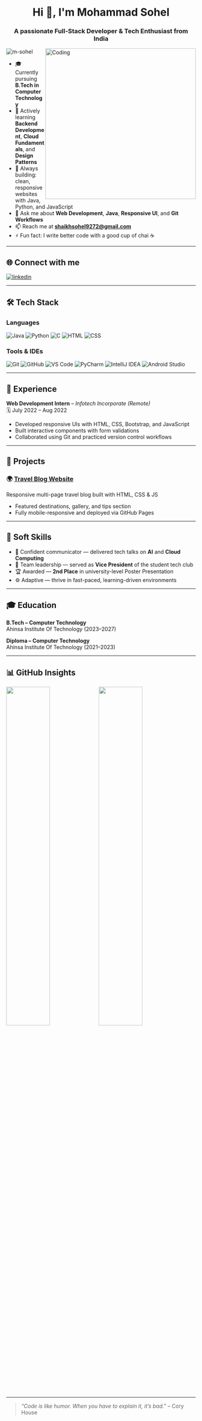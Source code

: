 <h1 align="center">Hi 👋, I'm Mohammad Sohel</h1>
<h3 align="center">A passionate Full-Stack Developer & Tech Enthusiast from India</h3>

<img align="right" alt="Coding" width="400" src="https://cdn.dribbble.com/users/1162077/screenshots/3848914/programmer.gif" />

<p align="left"> <img src="https://komarev.com/ghpvc/?username=m-sohel&label=Profile%20views&color=0e75b6&style=flat" alt="m-sohel" /> </p>

- 🎓 Currently pursuing **B.Tech in Computer Technology**  
- 🌱 Actively learning **Backend Development**, **Cloud Fundamentals**, and **Design Patterns**  
- 🔭 Always building: clean, responsive websites with Java, Python, and JavaScript  
- 💬 Ask me about **Web Development**, **Java**, **Responsive UI**, and **Git Workflows**  
- 📫 Reach me at **shaikhsohel9272@gmail.com**  
- ⚡ Fun fact: I write better code with a good cup of chai ☕

---

## 🌐 Connect with me

<p align="left">
  <a href="https://www.linkedin.com/in/mo-sohel/" target="blank"><img align="center" src="https://img.shields.io/badge/LinkedIn-blue?style=for-the-badge&logo=linkedin&logoColor=white" alt="linkedin" /></a>
</p>

---

## 🛠️ Tech Stack

### Languages  
![Java](https://img.shields.io/badge/Java-007396?style=for-the-badge&logo=java&logoColor=white)
![Python](https://img.shields.io/badge/Python-3776AB?style=for-the-badge&logo=python&logoColor=white)
![C](https://img.shields.io/badge/C-00599C?style=for-the-badge&logo=c&logoColor=white)
![HTML](https://img.shields.io/badge/HTML5-E34F26?style=for-the-badge&logo=html5&logoColor=white)
![CSS](https://img.shields.io/badge/CSS3-1572B6?style=for-the-badge&logo=css3&logoColor=white)

### Tools & IDEs  
![Git](https://img.shields.io/badge/Git-F05032?style=for-the-badge&logo=git&logoColor=white)
![GitHub](https://img.shields.io/badge/GitHub-181717?style=for-the-badge&logo=github)
![VS Code](https://img.shields.io/badge/VS_Code-007ACC?style=for-the-badge&logo=visual-studio-code&logoColor=white)
![PyCharm](https://img.shields.io/badge/PyCharm-000000?style=for-the-badge&logo=pycharm)
![IntelliJ IDEA](https://img.shields.io/badge/IntelliJ_IDEA-000000?style=for-the-badge&logo=intellijidea&logoColor=white)
![Android Studio](https://img.shields.io/badge/Android_Studio-3DDC84?style=for-the-badge&logo=android-studio)

---

## 💼 Experience

**Web Development Intern** – *Infotech Incorporate (Remote)*  
🗓️ July 2022 – Aug 2022  
- Developed responsive UIs with HTML, CSS, Bootstrap, and JavaScript  
- Built interactive components with form validations  
- Collaborated using Git and practiced version control workflows  

---

## 🚀 Projects

### 🌍 [Travel Blog Website](https://github.com/m-sohel/sohel-travel-blog)  
Responsive multi-page travel blog built with HTML, CSS & JS  
- Featured destinations, gallery, and tips section  
- Fully mobile-responsive and deployed via GitHub Pages  

---

## 🧠 Soft Skills

- 💬 Confident communicator — delivered tech talks on **AI** and **Cloud Computing**  
- 👥 Team leadership — served as **Vice President** of the student tech club  
- 🏆 Awarded — **2nd Place** in university-level Poster Presentation  
- ⚙️ Adaptive — thrive in fast-paced, learning-driven environments  

---

## 🎓 Education

**B.Tech – Computer Technology**  
Ahinsa Institute Of Technology (2023–2027)

**Diploma – Computer Technology**  
Ahinsa Institute Of Technology (2021–2023)

---

## 📊 GitHub Insights

<p align="left">
  <img width="48%" src="https://github-readme-stats.vercel.app/api?username=m-sohel&show_icons=true&theme=radical" />
  <img width="48%" src="https://github-readme-stats.vercel.app/api/top-langs/?username=m-sohel&layout=compact&theme=radical" />
</p>

---

> _“Code is like humor. When you have to explain it, it’s bad.”_ – Cory House
